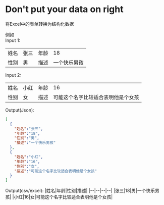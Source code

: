 # Don't put your data on right

将Excel中的表单转换为结构化数据  

例如  
Input 1:
<table clas="table table-bordered table-striped table-condensed">
    <tr>
        <td>姓名</td>
        <td>张三</td>
        <td>年龄</td>
        <td>18</td>
    <tr>    
    <tr>
        <td>性别</td>
        <td>男</td>
        <td>描述</td>
        <td>一个快乐男孩</td>
    <tr>
</table>

Input 2:
<table clas="table table-bordered table-striped table-condensed">
    <tr>
        <td>姓名</td>
        <td>小红</td>
        <td>年龄</td>
        <td>16</td>
    <tr>    
    <tr>
        <td>性别</td>
        <td>女</td>
        <td>描述</td>
        <td>可能这个名字比较适合表明他是个女孩</td>
    <tr>
</table>

Output(Json):
```json
[
  {
    "姓名":"张三",
    "年龄":"18",
    "性别":"男",
    "描述":"一个快乐男孩"
  },
  {
    "姓名":"小红",
    "年龄":"16",
    "性别":"女",
    "描述":"可能这个名字比较适合表明他是个女孩"
  }
]
```

Output(csv/excel):
|姓名|年龄|性别|描述|
|--|--|--|--|
|张三|18|男|一个快乐男孩|
|小红|16|女|可能这个名字比较适合表明他是个女孩|
